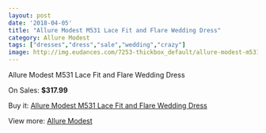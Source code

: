 ```yaml
---
layout: post
date: '2018-04-05'
title: "Allure Modest M531 Lace Fit and Flare Wedding Dress"
category: Allure Modest
tags: ["dresses","dress","sale","wedding","crazy"]
image: http://img.eudances.com/7253-thickbox_default/allure-modest-m531-lace-fit-and-flare-wedding-dress.jpg
---
```

Allure Modest M531 Lace Fit and Flare Wedding Dress

On Sales: **$317.99**
<a href="https://www.eudances.com/en/allure-modest/2614-allure-modest-m531-lace-fit-and-flare-wedding-dress.html"><amp-img layout="responsive" width="600" height="600" src="//img.eudances.com/7253-thickbox_default/allure-modest-m531-lace-fit-and-flare-wedding-dress.jpg" alt="Allure Modest M531 Lace Fit and Flare Wedding Dress 0" /></a>
<a href="https://www.eudances.com/en/allure-modest/2614-allure-modest-m531-lace-fit-and-flare-wedding-dress.html"><amp-img layout="responsive" width="600" height="600" src="//img.eudances.com/7255-thickbox_default/allure-modest-m531-lace-fit-and-flare-wedding-dress.jpg" alt="Allure Modest M531 Lace Fit and Flare Wedding Dress 1" /></a>
<a href="https://www.eudances.com/en/allure-modest/2614-allure-modest-m531-lace-fit-and-flare-wedding-dress.html"><amp-img layout="responsive" width="600" height="600" src="//img.eudances.com/7254-thickbox_default/allure-modest-m531-lace-fit-and-flare-wedding-dress.jpg" alt="Allure Modest M531 Lace Fit and Flare Wedding Dress 2" /></a>

Buy it: [Allure Modest M531 Lace Fit and Flare Wedding Dress](https://www.eudances.com/en/allure-modest/2614-allure-modest-m531-lace-fit-and-flare-wedding-dress.html "Allure Modest M531 Lace Fit and Flare Wedding Dress")

View more: [Allure Modest](https://www.eudances.com/en/38-allure-modest "Allure Modest")